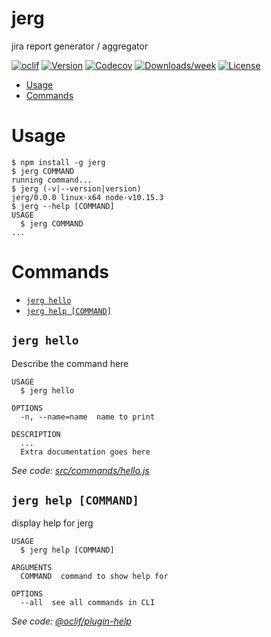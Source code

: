 # jerg

jira report generator / aggregator

[![oclif](https://img.shields.io/badge/cli-oclif-brightgreen.svg)](https://oclif.io)
[![Version](https://img.shields.io/npm/v/jerg.svg)](https://npmjs.org/package/jerg)
[![Codecov](https://codecov.io/gh/the-reverend/jerg/branch/master/graph/badge.svg)](https://codecov.io/gh/the-reverend/jerg)
[![Downloads/week](https://img.shields.io/npm/dw/jerg.svg)](https://npmjs.org/package/jerg)
[![License](https://img.shields.io/npm/l/jerg.svg)](https://github.com/the-reverend/jerg/blob/master/package.json)

<!-- toc -->
* [Usage](#usage)
* [Commands](#commands)
<!-- tocstop -->
# Usage
<!-- usage -->
```sh-session
$ npm install -g jerg
$ jerg COMMAND
running command...
$ jerg (-v|--version|version)
jerg/0.0.0 linux-x64 node-v10.15.3
$ jerg --help [COMMAND]
USAGE
  $ jerg COMMAND
...
```
<!-- usagestop -->
# Commands
<!-- commands -->
* [`jerg hello`](#jerg-hello)
* [`jerg help [COMMAND]`](#jerg-help-command)

## `jerg hello`

Describe the command here

```
USAGE
  $ jerg hello

OPTIONS
  -n, --name=name  name to print

DESCRIPTION
  ...
  Extra documentation goes here
```

_See code: [src/commands/hello.js](https://github.com/the-reverend/jerg/blob/v0.0.0/src/commands/hello.js)_

## `jerg help [COMMAND]`

display help for jerg

```
USAGE
  $ jerg help [COMMAND]

ARGUMENTS
  COMMAND  command to show help for

OPTIONS
  --all  see all commands in CLI
```

_See code: [@oclif/plugin-help](https://github.com/oclif/plugin-help/blob/v2.1.6/src/commands/help.ts)_
<!-- commandsstop -->
